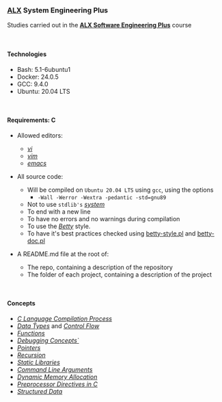 ### [ALX](https://www.alxafrica.com/) System Engineering Plus

Studies carried out in the **[ALX Software Engineering Plus](https://www.alxafrica.com/software-engineering-plus/)** course

<br />

#### Technologies

* Bash:     5.1-6ubuntu1
* Docker:   24.0.5
* GCC:      9.4.0
* Ubuntu:   20.04 LTS

<br />

#### Requirements: C

* Allowed editors:
    * _[vi](https://www.geeksforgeeks.org/vi-editor-unix/)_
    * _[vim](https://www.geeksforgeeks.org/getting-started-with-vim-editor-in-linux/)_
    * _[emacs](https://www.geeksforgeeks.org/emacs-command-in-linux-with-examples/)_

* All source code:
    * Will be compiled on `Ubuntu 20.04 LTS` using `gcc`, using the options
        * `-Wall -Werror -Wextra -pedantic -std=gnu89`
    * Not to use `stdlib's` _[system](https://www.geeksforgeeks.org/system-call-in-c/)_
    * To end with a new line
    * To have no errors and no warnings during compilation
    * To use the _[Betty](https://github.com/alx-tools/Betty)_ style.
    * To have it's best practices checked using [betty-style.pl](https://github.com/alx-tools/Betty/blob/master/betty-style.pl) and [betty-doc.pl](https://github.com/alx-tools/Betty/blob/master/betty-doc.pl)

* A README.md file at the root of:
    * The repo, containing a description of the repository
    * The folder of each project, containing a description of the project

<br />

#### Concepts

* _[C Language Compilation Process](https://www.geeksforgeeks.org/compiling-a-c-program-behind-the-scenes/)_
* _[Data Types](https://www.geeksforgeeks.org/data-types-in-c/)_ and _[Control Flow](https://www.geeksforgeeks.org/decision-making-c-cpp/)_
* _[Functions](https://www.geeksforgeeks.org/c-functions/)_
* _[Debugging Concepts`](https://www.geeksforgeeks.org/gdb-step-by-step-introduction/)_
* _[Pointers](https://www.geeksforgeeks.org/c-pointers/)_
* _[Recursion](https://www.geeksforgeeks.org/introduction-to-recursion-data-structure-and-algorithm-tutorials/)_
* _[Static Libraries](https://www.geeksforgeeks.org/static-vs-dynamic-libraries/)_
* _[Command Line Arguments](https://www.geeksforgeeks.org/command-line-arguments-in-c-cpp/)_
* _[Dynamic Memory Allocation](https://www.geeksforgeeks.org/what-is-dynamic-memory-allocation/)_
* _[Preprocessor Directives in C](https://www.geeksforgeeks.org/cc-preprocessors/)_
* _[Structured Data](https://www.geeksforgeeks.org/typedef-in-c/)_

<br />
